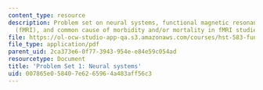```yaml
---
content_type: resource
description: Problem set on neural systems, functional magnetic resonance imaging
  (fMRI), and common cause of morbidity and/or mortality in fMRI studies.
file: https://ol-ocw-studio-app-qa.s3.amazonaws.com/courses/hst-583-functional-magnetic-resonance-imaging-data-acquisition-and-analysis-fall-2008/007865e058407e6265964a483aff56c3_ps1.pdf
file_type: application/pdf
parent_uid: 2ca373e6-0f77-3943-954e-e84e59c054ad
resourcetype: Document
title: 'Problem Set 1: Neural systems'
uid: 007865e0-5840-7e62-6596-4a483aff56c3
---
```

